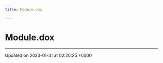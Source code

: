 ```yaml
---
title: Module.dox

---
```


# Module.dox








-------------------------------

Updated on 2023-01-31 at 02:20:25 +0000
